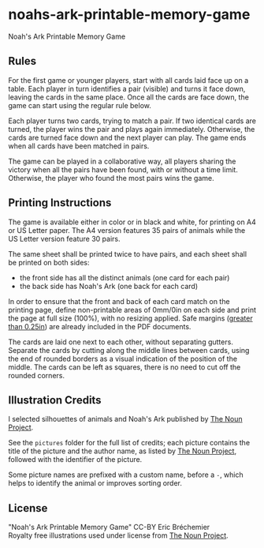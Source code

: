 # noahs-ark-printable-memory-game
Noah's Ark Printable Memory Game

## Rules

For the first game or younger players, start with all cards laid face up
on a table. Each player in turn identifies a pair (visible) and turns it
face down, leaving the cards in the same place. Once all the cards are
face down, the game can start using the regular rule below.

Each player turns two cards, trying to match a pair. If two identical
cards are turned, the player wins the pair and plays again immediately.
Otherwise, the cards are turned face down and the next player can play.
The game ends when all cards have been matched in pairs.

The game can be played in a collaborative way, all players sharing the
victory when all the pairs have been found, with or without a time limit.
Otherwise, the player who found the most pairs wins the game.

## Printing Instructions

The game is available either in color or in black and white,
for printing on A4 or US Letter paper. The A4 version features
35 pairs of animals while the US Letter version feature 30 pairs.

The same sheet shall be printed twice to have pairs, and each sheet
shall be printed on both sides:

  * the front side has all the distinct animals (one card for each pair)
  * the back side has Noah's Ark (one back for each card)

In order to ensure that the front and back of each card match on the
printing page, define non-printable areas of 0mm/0in on each side and
print the page at full size (100%), with no resizing applied. Safe
margins ([greater than 0.25in](http://stackoverflow.com/a/3513476))
are already included in the PDF documents.

The cards are laid one next to each other, without separating gutters.
Separate the cards by cutting along the middle lines between cards,
using the end of rounded borders as a visual indication of the position
of the middle. The cards can be left as squares, there is no need to
cut off the rounded corners.

## Illustration Credits

I selected silhouettes of animals and Noah's Ark
published by [The Noun Project][].

See the `pictures` folder for the full list of credits;
each picture contains the title of the picture and the author name,
as listed by [The Noun Project][], followed with the identifier of
the picture.

Some picture names are prefixed with a custom name, before a `-`,
which helps to identify the animal or improves sorting order.

## License

"Noah's Ark Printable Memory Game" CC-BY Eric Bréchemier  
Royalty free illustrations used under license from [The Noun Project][].

[The Noun Project]: https://thenounproject.com/
